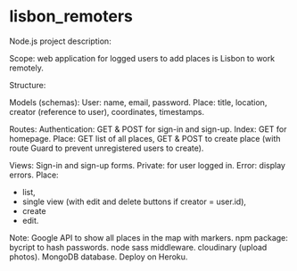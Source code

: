# lisbon_remoters

Node.js project description:

Scope: web application for logged users to add places is Lisbon to work remotely.

Structure: 

Models (schemas):
User: name, email, password.
Place: title, location, creator (reference to user), coordinates, timestamps.

Routes:
Authentication: GET & POST for sign-in and sign-up.
Index: GET for homepage.
Place: GET list of all places, GET & POST to create place (with route Guard to prevent unregistered users to create).

Views: 
Sign-in and sign-up forms.
Private: for user logged in.
Error: display errors.
Place: 
- list, 
- single view (with edit and delete buttons if creator = user.id), 
- create 
- edit.

Note: 
Google API to show all places in the map with markers.
npm package: 
bycript to hash passwords.
node sass middleware.
cloudinary (upload photos).
MongoDB database.
Deploy on Heroku.
